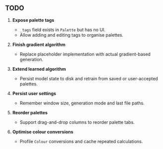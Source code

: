 ## TODO

1. **Expose palette tags**
   - `_tags` field exists in `Palette` but has no UI.
   - Allow adding and editing tags to organise palettes.

2. **Finish gradient algorithm**
   - Replace placeholder implementation with actual gradient-based generation.

3. **Extend learned algorithm**
   - Persist model state to disk and retrain from saved or user-accepted palettes.

4. **Persist user settings**
   - Remember window size, generation mode and last file paths.

5. **Reorder palettes**
   - Support drag-and-drop columns to reorder palette tabs.

6. **Optimise colour conversions**
   - Profile `Colour` conversions and cache repeated calculations.
